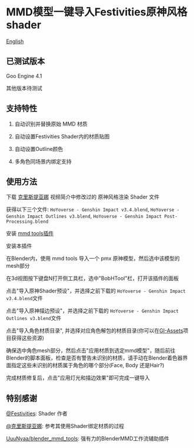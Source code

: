 # MMD模型一键导入Festivities原神风格shader

[English](./README_en.md)

## 已测试版本

Goo Engine 4.1

其他版本待测试

## 支持特性

1. 自动识别并替换原始 MMD 材质

2. 自动设置Festivities Shader内的材质贴图

3. 自动设置Outline颜色

4. 多角色同场景内绑定支持

## 使用方法

下载 [克里斯提亚娜](https://www.bilibili.com/video/BV1wradeKEvN/) 视频简介中修改过的 原神风格渲染 Shader 文件

获得以下三个文件: `HoYoverse - Genshin Impact v3.4.blend`, `HoYoverse - Genshin Impact Outlines v3.blend`, `HoYoverse - Genshin Impact Post-Processing.blend`

安装 [mmd tools插件](https://github.com/UuuNyaa/blender_mmd_tools)

安装本插件

在Blender内，使用 mmd tools 导入一个 pmx 原神模型，然后选中该模型的mesh部分

在3d视图按下键盘N打开侧工具栏，选中"BobHTool"栏，打开该插件的面板

点击"导入原神Shader预设"，并选择之前下载的 `HoYoverse - Genshin Impact v3.4.blend`文件

点击"导入原神描边预设"，并选择之前下载的 `HoYoverse - Genshin Impact Outlines v3.blend`文件

点击"导入角色材质目录", 并选择对应角色解包的材质目录(你可以在[GI-Assets](https://github.com/zeroruka/GI-Assets)项目获得这些资源)

确保选中角色mesh部分，然后点击"应用材质到选定mmd模型"，随后前往Blender的脚本面板，检查是否有警告未识别的材质，请手动在Blender着色器界面指定这些未识别的材质属于角色的哪个部分(Face, Body 还是Hair?)

完成材质修复后，点击"应用灯光和描边效果"即可完成一键导入

## 特别感谢

[@Festivities](https://github.com/festivities): Shader 作者

[@克里斯提亚娜](https://space.bilibili.com/322607631): 参考其使用Shader绑定材质的过程

[UuuNyaa/blender_mmd_tools](https://github.com/UuuNyaa/blender_mmd_tools): 强有力的BlenderMMD工作流辅助插件